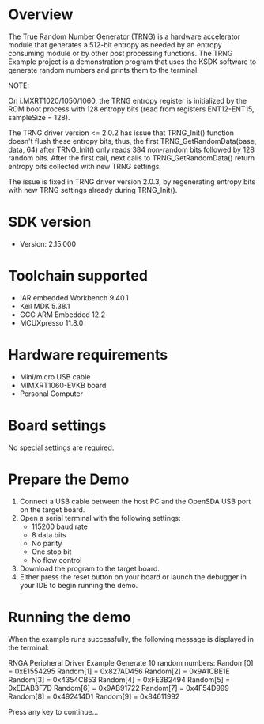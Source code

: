 Overview
========
The True Random Number Generator (TRNG) is a hardware accelerator module that generates a 512-bit
entropy as needed by an entropy consuming module or by other post processing functions. The TRNG
Example project is a demonstration program that uses the KSDK software to generate random numbers
and prints them to the terminal.

NOTE:

On i.MXRT1020/1050/1060, the TRNG entropy register is initialized by the ROM boot process
with 128 entropy bits (read from registers ENT12-ENT15, sampleSize = 128).
 
The TRNG driver version <= 2.0.2 has issue that TRNG_Init() function doesn't flush
these entropy bits, thus, the first TRNG_GetRandomData(base, data, 64) after TRNG_Init()
only reads 384 non-random bits followed by 128 random bits. After the first call, next calls
to TRNG_GetRandomData() return entropy bits collected with new TRNG settings.

The issue is fixed in TRNG driver version 2.0.3, by regenerating entropy bits with new
TRNG settings already during TRNG_Init().



SDK version
===========
- Version: 2.15.000

Toolchain supported
===================
- IAR embedded Workbench  9.40.1
- Keil MDK  5.38.1
- GCC ARM Embedded  12.2
- MCUXpresso  11.8.0

Hardware requirements
=====================
- Mini/micro USB cable
- MIMXRT1060-EVKB board
- Personal Computer

Board settings
==============
No special settings are required.

Prepare the Demo
================
1.  Connect a USB cable between the host PC and the OpenSDA USB port on the target board. 
2.  Open a serial terminal with the following settings:
    - 115200 baud rate
    - 8 data bits
    - No parity
    - One stop bit
    - No flow control
3.  Download the program to the target board.
4.  Either press the reset button on your board or launch the debugger in your IDE to begin running the demo.

Running the demo
================
When the example runs successfully, the following message is displayed in the terminal:

RNGA Peripheral Driver Example
Generate 10 random numbers:
Random[0] = 0xE1554295
Random[1] = 0x827AD456
Random[2] = 0x9A1CBE1E
Random[3] = 0x4354CB53
Random[4] = 0xFE3B2494
Random[5] = 0xEDAB3F7D
Random[6] = 0x9AB91722
Random[7] = 0x4F54D999
Random[8] = 0x492414D1
Random[9] = 0x84611992

 Press any key to continue...
